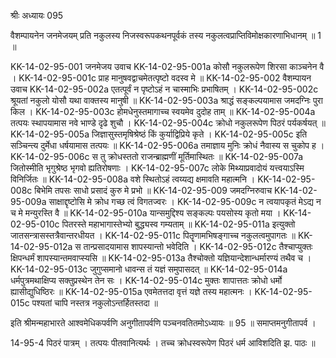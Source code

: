 श्रीः
अध्यायः 095

वैशम्पायनेन जनमेजयम् प्रति नकुलस्य निजस्वरूपकथनपूर्वकं तस्य नकुलत्वप्राप्तिविमोक्षकारणाभिधानम् ॥ 1 ॥

KK-14-02-95-001	जनमेजय उवाच 
KK-14-02-95-001a	कोसौ नकुलरूपेण शिरसा काञ्चनेन वै ।
KK-14-02-95-001c	प्राह मानुषवद्वाचमेतत्पृष्टो वदस्व मे ॥
KK-14-02-95-002	वैशम्पायन उवाच 
KK-14-02-95-002a	एतत्पूर्वं न पृष्टोऽहं न चास्माभिः प्रभाषितम् ।
KK-14-02-95-002c	श्रूयतां नकुलो योसौ यथा वाक्तस्य मानुषी ॥
KK-14-02-95-003a	श्राद्धं सङ्कल्पयामास जमदग्निः पुरा किल ।
KK-14-02-95-003c	होमधेनुस्तमागाच्च स्वयमेव दुदोह ताम् ॥
KK-14-02-95-004a	तत्पयः स्थापयामास नवे भाण्डे दृढे शुचौ ।
KK-14-02-95-004c	क्रोधो नकुलरूपेण पिठरं पर्यकर्षयत् ॥
KK-14-02-95-005a	जिज्ञासुस्तमृषिश्रेष्ठं किं कुर्याद्विप्रिये कृते ।
KK-14-02-95-005c	इति सञ्चिन्त्य दुर्मेधा धर्षयामास तत्पयः ॥
KK-14-02-95-006a	तमाज्ञाय मुनिः क्रोधं नैवास्य स चुकोप ह ।
KK-14-02-95-006c	स तु क्रोधस्ततो राजन्ब्राह्मणीं मूर्तिमास्थितः ॥
KK-14-02-95-007a	जितोस्मीति भृगुश्रेष्ठ भृगवो ह्यतिरोषणाः ।
KK-14-02-95-007c	लोके मिथ्याप्रवादोयं यत्त्वयाऽस्मि विनिर्जितः ॥
KK-14-02-95-008a	वशे स्थितोऽहं त्वय्यद्य क्षमावति महात्मनि ।
KK-14-02-95-008c	बिभेमि तपसः साधो प्रसादं कुरु मे प्रभो ॥
KK-14-02-95-009	जमदग्निरुवाच 
KK-14-02-95-009a	साक्षाद्दृष्टोसि मे क्रोध गच्छ त्वं विगतज्वरः ।
KK-14-02-95-009c	न त्वयापकृतं मेऽद्य न च मे मन्युरस्ति वै ॥
KK-14-02-95-010a	यान्समुद्दिश्य सङ्कल्पः पयसोस्य कृतो मया ।
KK-14-02-95-010c	पितरस्ते महाभागास्तेभ्यो बुद्ध्यस्व गम्यताम् ॥
KK-14-02-95-011a	इत्युक्तो जातसन्त्रासस्तत्रैवान्तरधीयत ।
KK-14-02-95-011c	पितॄणामभिषङ्गाच्च नकुलत्वमुपागतः ॥
KK-14-02-95-012a	स तान्प्रसादयामास शापस्यान्तो भवेदिति ।
KK-14-02-95-012c	तैश्चाप्युक्तः क्षिपन्धर्मं शापस्यान्तमवाप्स्यसि ॥
KK-14-02-95-013a	तैश्चोक्तो यज्ञियान्देशान्धर्मारण्यं तथैव च ।
KK-14-02-95-013c	जुगुप्समानो धावन्स तं यज्ञं समुपासदत् ॥
KK-14-02-95-014a	धर्मपुत्रमथाक्षिप्य सक्तुप्रस्थेन तेन सः ।
KK-14-02-95-014c	मुक्तः शापात्ततः क्रोधो धर्मो ह्यासीद्युधिष्ठिरः ॥
KK-14-02-95-015a	एवमेतत्तदा वृत्तं यज्ञे तस्य महात्मनः ।
KK-14-02-95-015c	पश्यतां चापि नस्तत्र नकुलोऽन्तर्हितस्तदा ॥ 

इति श्रीमन्महाभारते आश्वमेधिकपर्वणि अनुगीतापर्वणि पञ्चनवतितमोऽध्यायः ॥ 95 ॥ समाप्तमनुगीतापर्व ।

14-95-4 पिठरं पात्रम् । तत्पयः पीतवानित्यर्थः । तच्च क्रोधस्वरूपेण पिठरं धर्म आविशदिति झ. पाठः ॥
